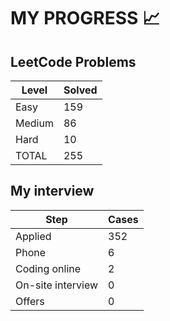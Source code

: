 # MY PROGRESS 📈

## LeetCode Problems

| Level  | Solved |
|--------|--------|
| Easy   |    159 |
| Medium |     86 |
| Hard   |     10 |
| TOTAL  |    255 |

## My interview

| Step              | Cases |
|-------------------|-------|
| Applied           |   352 |
| Phone             |     6 |
| Coding online     |     2 |
| On-site interview |     0 |
| Offers            |     0 |
 